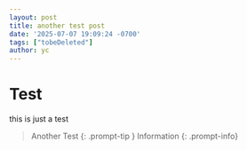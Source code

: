 ```yaml
---
layout: post
title: another test post
date: '2025-07-07 19:09:24 -0700'
tags: ["tobeDeleted"]
author: yc
---
```

# Test
this is just a test
> Another Test
{: .prompt-tip }
> Information
{: .prompt-info}
